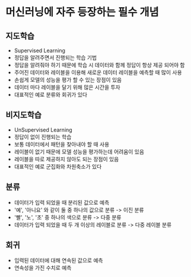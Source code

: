 # 머신러닝에 자주 등장하는 필수 개념

## 지도학습
- Supervised Learning
- 정답을 알려주면서 진행되는 학습 기법
- 정답을 알려줘야 하기 때문에 학습 시 데이터와 함께 정답이 항상 제공 되어야 함
- 주어진 데이터와 레이블을 이용해 새로운 데이터 레이블을 예측할 때 많이 사용
- 손쉽게 모델의 성능을 평가 할 수 있는 장점이 있음
- 데이터 마다 레이블을 달기 위해 많은 시간을 투자
- 대표적인 예로 분류와 회귀가 있다

## 비지도학습
- UnSupervised Learning
- 정답이 없이 진행되는 학습
- 보통 데이터에서 패턴을 찾아내야 할 때 사용
- 레이블이 없기 때문에 모델 성능을 평가하는데 어려움이 있음
- 레이블을 따로 제공하지 않아도 되는 장점이 있음
- 대표적인 예로 군집화와 차원축소가 있다

## 분류
- 데이터가 입력 되었을 때 분리된 값으로 예측
- '예', '아니요' 와 같이 둘 중 하나의 값으로 분류 -> 이진 분류
- '빨', '노', '초' 중 하나의 색으로 분류 -> 다중 분류
- 데이터가 입력 되었을 때 두 개 이상의 레이블로 분류 -> 다중 레이블 분류

## 회귀
- 입력된 데이터에 대해 연속된 값으로 예측
- 연속성을 가진 수치로 예측